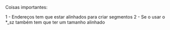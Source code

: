 Coisas importantes:

1 - Endereços tem que estar alinhados para criar segmentos
2 - Se o usar o *_sz também tem que ter um tamanho alinhado
